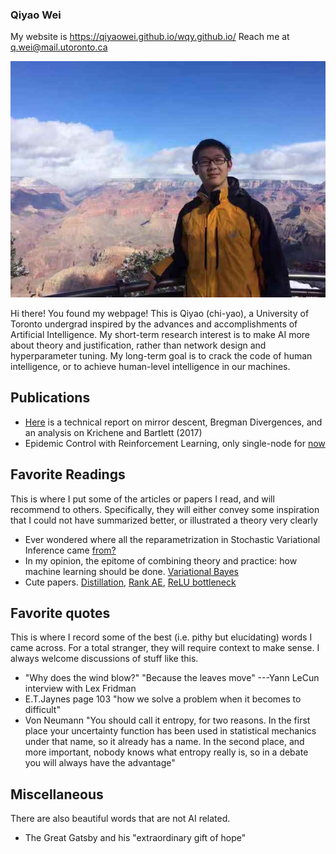 ### Qiyao Wei

My website is https://qiyaowei.github.io/wqy.github.io/
Reach me at q.wei@mail.utoronto.ca

![Image](me.jpg)

Hi there! You found my webpage! This is Qiyao (chi-yao), a University of Toronto undergrad inspired by the advances and accomplishments of Artificial Intelligence. My short-term research interest is to make AI more about theory and justification, rather than network design and hyperparameter tuning. My long-term goal is to crack the code of human intelligence, or to achieve human-level intelligence in our machines.

## Publications

- [Here](https://github.com/QiyaoWei/wqy.github.io/blob/master/Qiyao's%20Mirror%20Descent%20Report.pdf) is a technical report on mirror descent, Bregman Divergences, and an analysis on Krichene and Bartlett (2017)
- Epidemic Control with Reinforcement Learning, only single-node for [now](https://github.com/QiyaoWei/wqy.github.io/blob/master/Epidemic_Control_with_Reinforcement_Learning_Project_Report.pdf)

## Favorite Readings
This is where I put some of the articles or papers I read, and will recommend to others. Specifically, they will either convey some inspiration that I could not have summarized better, or illustrated a theory very clearly

- Ever wondered where all the reparametrization in Stochastic Variational Inference came [from?](http://blog.shakirm.com/2015/10/machine-learning-trick-of-the-day-4-reparameterisation-tricks/)
- In my opinion, the epitome of combining theory and practice: how machine learning should be done. [Variational Bayes](https://arxiv.org/abs/1312.6114)
- Cute papers. [Distillation](https://arxiv.org/pdf/1503.02531.pdf), [Rank AE](https://arxiv.org/pdf/2010.00679.pdf), [ReLU bottleneck](https://arxiv.org/pdf/1801.04381.pdf)

## Favorite quotes
This is where I record some of the best (i.e. pithy but elucidating) words I came across. For a total stranger, they will require context to make sense. I always welcome discussions of stuff like this.

- "Why does the wind blow?" "Because the leaves move" ---Yann LeCun interview with Lex Fridman
- E.T.Jaynes page 103 "how we solve a problem when it becomes to difficult"
- Von Neumann "You should call it entropy, for two reasons. In the first place your uncertainty function has been used in statistical mechanics under that name, so it already has a name. In the second place, and more important, nobody knows what entropy really is, so in a debate you will always have the advantage"

## Miscellaneous
There are also beautiful words that are not AI related.

- The Great Gatsby and his "extraordinary gift of hope"


<!---
### Markdown

Markdown is a lightweight and easy-to-use syntax for styling your writing. It includes conventions for

```markdown
Syntax highlighted code block

# Header 1
## Header 2
### Header 3

- Bulleted
- List

1. Numbered
2. List

**Bold** and _Italic_ and `Code` text

[Link](url) and ![Image](src)
```

For more details see [GitHub Flavored Markdown](https://guides.github.com/features/mastering-markdown/).

### Jekyll Themes

Your Pages site will use the layout and styles from the Jekyll theme you have selected in your [repository settings](https://github.com/QiyaoWei/wqy.github.io/settings). The name of this theme is saved in the Jekyll `_config.yml` configuration file.

### Support or Contact

Having trouble with Pages? Check out our [documentation](https://docs.github.com/categories/github-pages-basics/) or [contact support](https://github.com/contact) and we’ll help you sort it out.
-->
